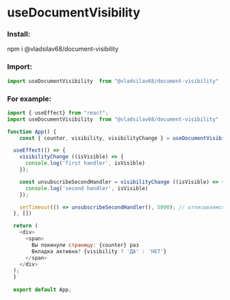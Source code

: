# useDocumentVisibility

### Install:
npm i @vladsilav68/document-visibility

### Import:
```javascript
import useDocumentVisibility  from "@vladsilav68/document-visibility"
```

### For example:
```javascript
import { useEffect} from "react";
import useDocumentVisibility  from "@vladsilav68/document-visibility"

function App() {
    const { counter, visibility, visibilityChange } = useDocumentVisibility();

  useEffect(() => {
    visibilityChange ((isVisible) => {
      console.log('first handler', isVisible)
    });

    const unsubscribeSecondHandler = visibilityChange ((isVisible) => {
      console.log('second handler', isVisible)
    });

    setTimeout(() => unsubscribeSecondHandler(), 5000); // отписываемся от 'second handler' через 5 секунд
  }, [])

  return (
    <div>
      <span>
        Вы покинули страницу: {counter} раз
        Вкладка активна? {visibility ? 'ДА' : 'НЕТ'}
      </span>
    </div>
  );
  }
  
  export default App;
```

